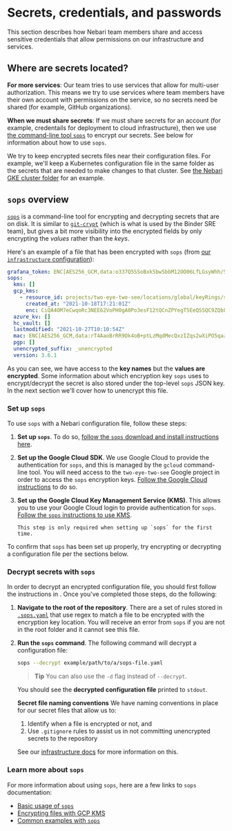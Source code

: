 # Secrets, credentials, and passwords

This section describes how Nebari team members share and access sensitive credentials that allow permissions on our infrastructure and services.

## Where are secrets located?

**For more services**: Our team tries to use services that allow for multi-user authorization.
This means we try to use services where team members have their own account with permissions on the service, so no secrets need be shared (for example, GitHub organizations).

**When we must share secrets**: If we must share secrets for an account (for example, credentails for deployment to cloud infrastructure), then we use [the command-line tool `sops`](https://github.com/mozilla/sops) to encrypt our secrets.
See below for information about how to use `sops`.

We try to keep encrypted secrets files near their configuration files.
For example, we'll keep a Kubernetes configuration file in the same folder as the secrets that are needed to make changes to that cluster.
See [the Nebari GKE cluster folder](https://github.com/Nebari-org/infrastructure/tree/HEAD/config/clusters/Nebari) for an example.

## `sops` overview

[`sops`](https://github.com/mozilla/sops) is a command-line tool for encrypting and decrypting secrets that are on disk.
It is similar to [`git-crypt`](https://github.com/AGWA/git-crypt) (which is what is used by the Binder SRE team), but gives a bit more visibility into the encrypted fields by only encrypting the *values* rather than the *keys*.

Here's an example of a file that has been encrypted with `sops` (from [our `infrastructure` configuration](https://github.com/Nebari-org/infrastructure/blob/HEAD/config/clusters/Nebari/enc-grafana-token.secret.yaml)):

```yaml
grafana_token: ENC[AES256_GCM,data:o337Q5SSoBxk5bwSbbM12OO06LfLGsyWhh/SHccH4uOllMPSt4lN9EoRThfhDasrKaXyDmCNBdX+VBPrvBl1S61d7FG1Dfc/Cou3UODe99pZ53N1anooF5Oz38I=,iv:kai3CpHRtx1k9E5iZIcOOXFg0iElr7z+Q1+sZm6TNyI=,tag:1DfUibZUUIjaEMzpf0xkSw==,type:str]
sops:
  kms: []
  gcp_kms:
    - resource_id: projects/two-eye-two-see/locations/global/keyRings/sops-keys/cryptoKeys/similar-hubs
      created_at: "2021-10-18T17:21:01Z"
      enc: CiQA4OM7eCwqoRc3NEE62VoPH0gA0Po3esF12tQCnZPYegT5EeQSSQC9ZQbL4hYbnpjbvR0/ye+TTgW6I/0h4Ltv5uU2m5s+EQ4jLWLW/5oqpKIRyisqxQJaU42cFb6CeiII/117BEwXaGx0K+e+NDA=
  azure_kv: []
  hc_vault: []
  lastmodified: "2021-10-27T10:10:54Z"
  mac: ENC[AES256_GCM,data:rT4AaoBrRR9Ok4oB+ptLzMqdMecQxzIZqs2wXiPO5qazj20QyYlz2GCk5Szc8xw8itvjRh2G4SnbdWmNbtVvns3zTT1/OXtTTOiwAfVSYtMwF7hIxLYlMb1T/0RoYEmnxy8joa50+ClnHJk+cStcx0EF5ll1B++dpCMGP5oH/G4=,iv:r+TXdJZiPYP2kpSeiz2l1szvPXOZxSnns9GtTmHx1Xk=,tag:eaNOhcBdXYiBXdhrsqlW2g==,type:str]
  pgp: []
  unencrypted_suffix: _unencrypted
  version: 3.6.1
```

As you can see, we have access to the **key names** but the **values are encrypted**.
Some information about which encryption key `sops` uses to encrypt/decrypt the secret is also stored under the top-level `sops` JSON key.
In the next section we'll cover how to unencrypt this file.

### Set up `sops`

To use `sops` with a Nebari configuration file, follow these steps:

1. **Set up `sops`**. To do so, [follow the `sops` download and install instructions here](https://github.com/mozilla/sops/#1download).
2. **Set up the Google Cloud SDK**. We use Google Cloud to provide the authentication for `sops`, and this is managed by the `gcloud` command-line tool.
   You will need access to the `two-eye-two-see` Google project in order to access the `sops` encryption keys.
   [Follow the Google Cloud instructions](https://cloud.google.com/sdk/docs/install) to do so.
3. **Set up the Google Cloud Key Management Service (KMS)**. This allows you to use your Google Cloud login to provide authentication for `sops`.
   [Follow the `sops` instructions to use KMS](https://github.com/mozilla/sops/#encrypting-using-gcp-kms).

   ```{note}
   This step is only required when setting up `sops` for the first time.
   ```

To confirm that `sops` has been set up properly, try encrypting or decrypting a configuration file per the sections below.

### Decrypt secrets with `sops`

In order to decrypt an encrypted configuration file, you should first follow the instructions in [](secrets:sops:setup).
Once you've completed those steps, do the following:

1. **Navigate to the root of the repository**.
   There are a set of rules stored in [`.sops.yaml`](https://github.com/Nebari-org/infrastructure/blob/HEAD/.sops.yaml) that use regex to match a file to be encrypted with the encryption key location.
   You will receive an error from `sops` if you are not in the root folder and it cannot see this file.
2. **Run the `sops` command**.
   The following command will decrypt a configuration file:

   ```bash
   sops --decrypt example/path/to/a/sops-file.yaml
   ```

   > **Tip**
   > You can also use the `-d` flag instead of `--decrypt`.

   You should see the **decrypted configuration file** printed to `stdout`.

   **Secret file naming conventions**
   We have naming conventions in place for our secret files that allow us to:

   1. Identify when a file is encrypted or not, and
   2. Use `.gitignore` rules to assist us in not committing unencrypted secrets to the repository

   See our [infrastructure docs](https://infrastructure.Nebari.org/en/latest/topic/secrets.html) for more information on this.

### Learn more about `sops`

For more information about using `sops`, here are a few links to `sops` documentation:

- [Basic usage of `sops`](https://github.com/mozilla/sops#usage)
- [Encrypting files with GCP KMS](https://github.com/mozilla/sops#encrypting-using-gcp-kms)
- [Common examples with `sops`](https://github.com/mozilla/sops#examples)
